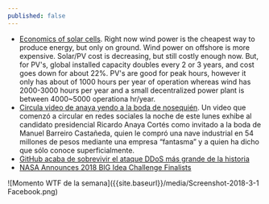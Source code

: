 ```yaml
---
published: false
---
```



- [Economics of solar cells](https://www.youtube.com/watch?v=FP_wWHjvLBY). Right now wind power is the cheapest way to produce energy, but only on ground. Wind power on offshore is more expensive. Solar/PV cost is decreasing, but still costly enough now. But, for PV's, global installed capacity doubles every 2 or 3 years, and cost goes down for about 22%. PV's are good for peak hours, however it only has about of 1000 hours per year of operation whereas wind has 2000-3000 hours per year and a small decentralized power plant is between 4000~5000 operationa hr/year.
- [Circula video de anaya yendo a la boda de nosequién](http://www.proceso.com.mx/524127/circula-video-en-que-anaya-asiste-boda-de-barreiro-invito-un-amigo-dice-el-panista). Un video que comenzó a circular en redes sociales la noche de este lunes exhibe al candidato presidencial Ricardo Anaya Cortés como invitado a la boda de Manuel Barreiro Castañeda, quien le compró una nave industrial en 54 millones de pesos mediante una empresa “fantasma” y a quien ha dicho que sólo conoce superficialmente.
- [GitHub acaba de sobrevivir el ataque DDoS más grande de la historia](https://www.genbeta.com/actualidad/github-acaba-de-sobrevivir-el-ataque-ddos-mas-grande-de-la-historia)
- [NASA Announces 2018 BIG Idea Challenge Finalists](http://spaceref.com/news/viewpr.html?pid=51990)


![Momento WTF de la semana]({{site.baseurl}}/media/Screenshot-2018-3-1 Facebook.png)
